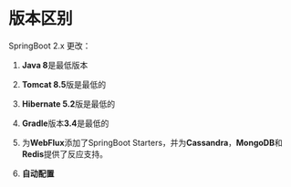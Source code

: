 # 版本区别

SpringBoot 2.x 更改：

1. **Java 8**是最低版本

2. **Tomcat 8.5**版是最低的

3. **Hibernate 5.2**版是最低的

4. **Gradle**版本**3.4**是最低的

5. 为**WebFlux**添加了SpringBoot Starters，并为**Cassandra**，**MongoDB**和**Redis**提供了反应支持。

6. **自动配置**

